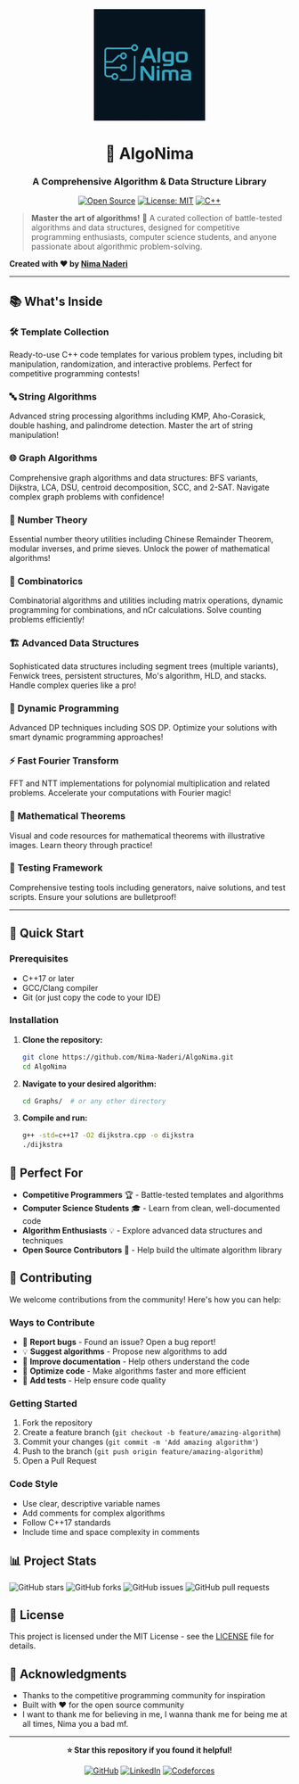 <div align="center">
  <img src="logo.png" alt="AlgoNima Logo" width="200"/>
  
  # 🚀 AlgoNima
  
  ### A Comprehensive Algorithm & Data Structure Library
  
  [![Open Source](https://badges.frapsoft.com/os/v1/open-source.svg?v=103)](https://github.com/ellerbrock/open-source-badges/)
  [![License: MIT](https://img.shields.io/badge/License-MIT-yellow.svg)](https://opensource.org/licenses/MIT)
  [![C++](https://img.shields.io/badge/C%2B%2B-17-blue.svg)](https://en.cppreference.com/w/cpp/17)
  
</div>

> **Master the art of algorithms!** 🎯 A curated collection of battle-tested algorithms and data structures, designed for competitive programming enthusiasts, computer science students, and anyone passionate about algorithmic problem-solving.

**Created with ❤️ by [Nima Naderi](https://github.com/Nima-Naderi)**

---

## 📚 What's Inside

### 🛠️ **Template Collection**
Ready-to-use C++ code templates for various problem types, including bit manipulation, randomization, and interactive problems. Perfect for competitive programming contests!

### 🔤 **String Algorithms**
Advanced string processing algorithms including KMP, Aho-Corasick, double hashing, and palindrome detection. Master the art of string manipulation!

### 🌐 **Graph Algorithms**
Comprehensive graph algorithms and data structures: BFS variants, Dijkstra, LCA, DSU, centroid decomposition, SCC, and 2-SAT. Navigate complex graph problems with confidence!

### 🔢 **Number Theory**
Essential number theory utilities including Chinese Remainder Theorem, modular inverses, and prime sieves. Unlock the power of mathematical algorithms!

### 🎲 **Combinatorics**
Combinatorial algorithms and utilities including matrix operations, dynamic programming for combinations, and nCr calculations. Solve counting problems efficiently!

### 🏗️ **Advanced Data Structures**
Sophisticated data structures including segment trees (multiple variants), Fenwick trees, persistent structures, Mo's algorithm, HLD, and stacks. Handle complex queries like a pro!

### 🧠 **Dynamic Programming**
Advanced DP techniques including SOS DP. Optimize your solutions with smart dynamic programming approaches!

### ⚡ **Fast Fourier Transform**
FFT and NTT implementations for polynomial multiplication and related problems. Accelerate your computations with Fourier magic!

### 📐 **Mathematical Theorems**
Visual and code resources for mathematical theorems with illustrative images. Learn theory through practice!

### 🧪 **Testing Framework**
Comprehensive testing tools including generators, naive solutions, and test scripts. Ensure your solutions are bulletproof!

---

## 🚀 Quick Start

### Prerequisites
- C++17 or later
- GCC/Clang compiler
- Git (or just copy the code to your IDE)

### Installation

1. **Clone the repository:**
   ```bash
   git clone https://github.com/Nima-Naderi/AlgoNima.git
   cd AlgoNima
   ```

2. **Navigate to your desired algorithm:**
   ```bash
   cd Graphs/  # or any other directory
   ```

3. **Compile and run:**
   ```bash
   g++ -std=c++17 -O2 dijkstra.cpp -o dijkstra
   ./dijkstra
   ```

## 🎯 Perfect For

- **Competitive Programmers** 🏆 - Battle-tested templates and algorithms
- **Computer Science Students** 🎓 - Learn from clean, well-documented code
- **Algorithm Enthusiasts** 💡 - Explore advanced data structures and techniques
- **Open Source Contributors** 🤝 - Help build the ultimate algorithm library

## 🤝 Contributing

We welcome contributions from the community! Here's how you can help:

### Ways to Contribute
- 🐛 **Report bugs** - Found an issue? Open a bug report!
- 💡 **Suggest algorithms** - Propose new algorithms to add
- 📝 **Improve documentation** - Help others understand the code
- 🔧 **Optimize code** - Make algorithms faster and more efficient
- 🧪 **Add tests** - Help ensure code quality

### Getting Started
1. Fork the repository
2. Create a feature branch (`git checkout -b feature/amazing-algorithm`)
3. Commit your changes (`git commit -m 'Add amazing algorithm'`)
4. Push to the branch (`git push origin feature/amazing-algorithm`)
5. Open a Pull Request

### Code Style
- Use clear, descriptive variable names
- Add comments for complex algorithms
- Follow C++17 standards
- Include time and space complexity in comments

## 📊 Project Stats

![GitHub stars](https://img.shields.io/github/stars/Nima-Naderi/AlgoNima?style=social)
![GitHub forks](https://img.shields.io/github/forks/Nima-Naderi/AlgoNima?style=social)
![GitHub issues](https://img.shields.io/github/issues/Nima-Naderi/AlgoNima)
![GitHub pull requests](https://img.shields.io/github/issues-pr/Nima-Naderi/AlgoNima)

## 📄 License

This project is licensed under the MIT License - see the [LICENSE](LICENSE) file for details.

## 🙏 Acknowledgments

- Thanks to the competitive programming community for inspiration
- Built with ❤️ for the open source community
- I want to thank me for believing in me, I wanna thank me for being me at all times, Nima you a bad mf.

---

<div align="center">
  
**⭐ Star this repository if you found it helpful!**

[![GitHub](https://img.shields.io/badge/GitHub-100000?style=for-the-badge&logo=github&logoColor=white)](https://github.com/Nima-Naderi)
[![LinkedIn](https://img.shields.io/badge/LinkedIn-0077B5?style=for-the-badge&logo=linkedin&logoColor=white)](https://www.linkedin.com/in/nima-naderi04/)
[![Codeforces](https://img.shields.io/badge/Codeforces-1F8ACB?style=for-the-badge&logo=codeforces&logoColor=white)](https://codeforces.com/profile/N.N_2004)

</div>
